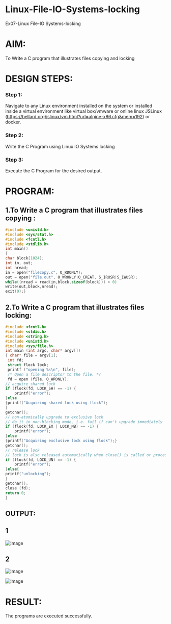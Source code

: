# Linux-File-IO-Systems-locking
Ex07-Linux File-IO Systems-locking
# AIM:
To Write a C program that illustrates files copying and locking

# DESIGN STEPS:

### Step 1:

Navigate to any Linux environment installed on the system or installed inside a virtual environment like virtual box/vmware or online linux JSLinux (https://bellard.org/jslinux/vm.html?url=alpine-x86.cfg&mem=192) or docker.

### Step 2:

Write the C Program using Linux IO Systems locking

### Step 3:

Execute the C Program for the desired output. 

# PROGRAM:

## 1.To Write a C program that illustrates files copying :
```c
#include <unistd.h>
#include <sys/stat.h>
#include <fcntl.h>
#include <stdlib.h>
int main()
{
char block[1024];
int in, out;
int nread;
in = open("filecopy.c", O_RDONLY);
out = open("file.out", O_WRONLY|O_CREAT, S_IRUSR|S_IWUSR);
while((nread = read(in,block,sizeof(block))) > 0)
write(out,block,nread);
exit(0);}
```

## 2.To Write a C program that illustrates files locking:
```c
#include <fcntl.h>
#include <stdio.h>
#include <string.h>
#include <unistd.h>
#include <sys/file.h>
int main (int argc, char* argv[])
{ char* file = argv[1];
 int fd;
 struct flock lock;
 printf ("opening %s\n", file);
 /* Open a file descriptor to the file. */
 fd = open (file, O_WRONLY);
// acquire shared lock
if (flock(fd, LOCK_SH) == -1) {
    printf("error");
}else
{printf("Acquiring shared lock using flock");
}
getchar();
// non-atomically upgrade to exclusive lock
// do it in non-blocking mode, i.e. fail if can't upgrade immediately
if (flock(fd, LOCK_EX | LOCK_NB) == -1) {
    printf("error");
}else
{printf("Acquiring exclusive lock using flock");}
getchar();
// release lock
// lock is also released automatically when close() is called or process exits
if (flock(fd, LOCK_UN) == -1) {
    printf("error");
}else{
printf("unlocking");
}
getchar();
close (fd);
return 0;
}
```

## OUTPUT:
## 1
![image](https://github.com/user-attachments/assets/422e71f8-2be6-47b6-9a05-9c39d4ff7842)
## 2
![image](https://github.com/user-attachments/assets/eed524c5-09c7-4498-9fa0-5afbe09b560e)

![image](https://github.com/user-attachments/assets/5b36116b-04f5-420d-b323-de58b730e058)




# RESULT:
The programs are executed successfully.
